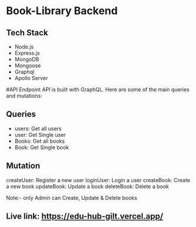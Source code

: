 # Book-Library Backend

## Tech Stack
-   Node.js
-   Express.js
-   MongoDB  
-   Mongoose
-   Graphql
-   Apollo Server

#API Endpoint
 API is built with GraphQL. Here are some of the main queries and mutations:

## Queries
-   users: Get all users
-   user: Get Single user
-   Books: Get all books
-   Book: Get Single book

## Mutation
 createUser: Register a new user
 loginUser: Login a user
 createBook: Create a new book
 updateBook: Update a book
 deleteBook: Delete a book

Note:- only Admin can Create, Update & Delete books

## Live link: https://edu-hub-gilt.vercel.app/
